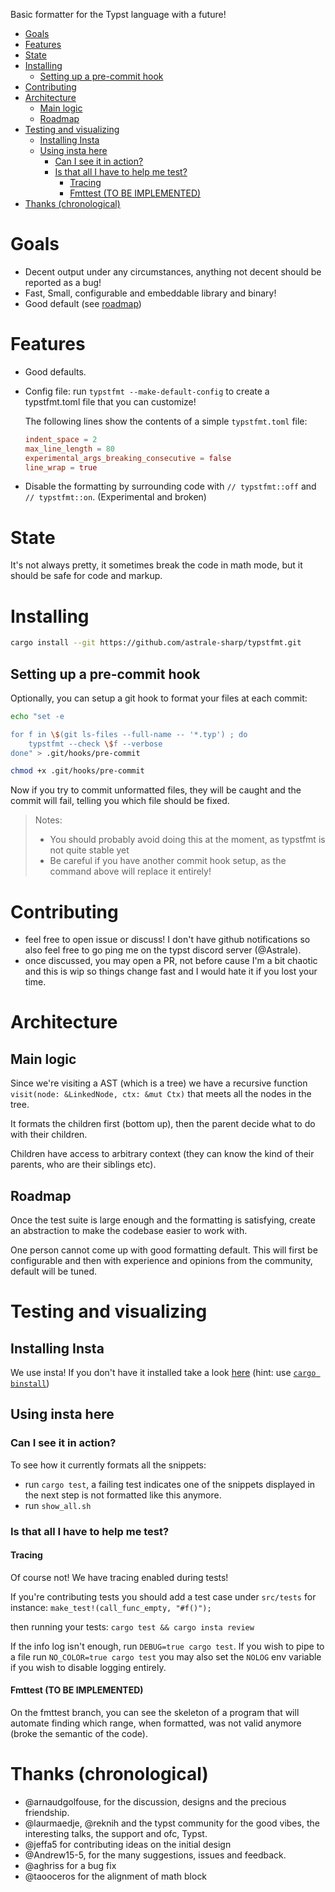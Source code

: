 Basic formatter for the Typst language with a future!

- [Goals](#goals)
- [Features](#features)
- [State](#state)
- [Installing](#installing)
  - [Setting up a pre-commit hook](#setting-up-a-pre-commit-hook)
- [Contributing](#contributing)
- [Architecture](#architecture)
  - [Main logic](#main-logic)
  - [Roadmap](#roadmap)
- [Testing and visualizing](#testing-and-visualizing)
  - [Installing Insta](#installing-insta)
  - [Using insta here](#using-insta-here)
    - [Can I see it in action?](#can-i-see-it-in-action)
    - [Is that all I have to help me test?](#is-that-all-i-have-to-help-me-test)
      - [Tracing](#tracing)
      - [Fmttest (TO BE IMPLEMENTED)](#fmttest-to-be-implemented)
- [Thanks (chronological)](#thanks-chronological)

# Goals

- Decent output under any circumstances, anything not decent should be reported
  as a bug!
- Fast, Small, configurable and embeddable library and binary!
- Good default (see [roadmap](#roadmap))

# Features

- Good defaults.
- Config file: run `typstfmt --make-default-config` to create a typstfmt.toml
  file that you can customize!
  
  The following lines show the contents of a simple `typstfmt.toml` file:
  ```toml
  indent_space = 2
  max_line_length = 80
  experimental_args_breaking_consecutive = false
  line_wrap = true
  ```
- Disable the formatting by surrounding code with `// typstfmt::off` and `//
  typstfmt::on`. (Experimental and broken)

# State

It's not always pretty, it sometimes break the code in math mode, but it should
be safe for code and markup.

# Installing

```sh
cargo install --git https://github.com/astrale-sharp/typstfmt.git
```

## Setting up a pre-commit hook

Optionally, you can setup a git hook to format your files at each commit:

```sh
echo "set -e

for f in \$(git ls-files --full-name -- '*.typ') ; do
    typstfmt --check \$f --verbose
done" > .git/hooks/pre-commit

chmod +x .git/hooks/pre-commit
```

Now if you try to commit unformatted files, they will be caught and the commit will fail, telling you which file should be fixed.

> Notes:
> - You should probably avoid doing this at the moment, as typstfmt is not quite stable yet
> - Be careful if you have another commit hook setup, as the command above will replace it entirely!

# Contributing

- feel free to open issue or discuss! I don't have github notifications so also
  feel free to go ping me on the typst discord server (@Astrale).
- once discussed, you may open a PR, not before cause I'm a bit chaotic and
  this is wip so things change fast and I would hate it if you lost your time.

# Architecture

## Main logic

Since we're visiting a AST (which is a tree) we have a recursive function
`visit(node: &LinkedNode, ctx: &mut Ctx)` that meets all the nodes in the tree.

It formats the children first (bottom up), then the parent decide what to do
with their children.

Children have access to arbitrary context (they can know the kind of their
parents, who are their siblings etc).

## Roadmap

Once the test suite is large enough and the formatting is satisfying, create an
abstraction to make the codebase easier to work with.

One person cannot come up with good formatting default. This will first be configurable and
then with experience and opinions from the community, default will be tuned.

# Testing and visualizing

## Installing Insta

We use insta! If you don't have it installed take a look
[here](https://insta.rs/docs/cli/) (hint: use  [`cargo
binstall`](https://github.com/cargo-bins/cargo-binstall))


## Using insta here

### Can I see it in action?

To see how it currently formats all the snippets:

- run `cargo test`, a failing test indicates one of the snippets displayed in
  the next step is not formatted like this anymore.
- run `show_all.sh`

### Is that all I have to help me test?

#### Tracing

Of course not! We have tracing enabled during tests!

If you're contributing tests you should add a test case under `src/tests` for
instance: `make_test!(call_func_empty, "#f()");`

then running your tests: `cargo test && cargo insta review`

If the info log isn't enough, run `DEBUG=true cargo test`. If you wish to pipe
to a file run `NO_COLOR=true cargo test` you may also set the `NOLOG` env
variable if you wish to disable logging entirely.

#### Fmttest (TO BE IMPLEMENTED)

On the fmttest branch, you can see the skeleton of a program that will automate
finding which range, when formatted, was not valid anymore (broke the semantic of the code).

# Thanks (chronological)

- @arnaudgolfouse, for the discussion, designs and the precious friendship.
- @laurmaedje, @reknih and the typst community for the good vibes, the
  interesting talks, the support and ofc, Typst.
- @jeffa5 for contributing ideas on the initial design
- @Andrew15-5, for the many suggestions, issues and feedback.
- @aghriss for a bug fix
- @taooceros for the alignment of math block
